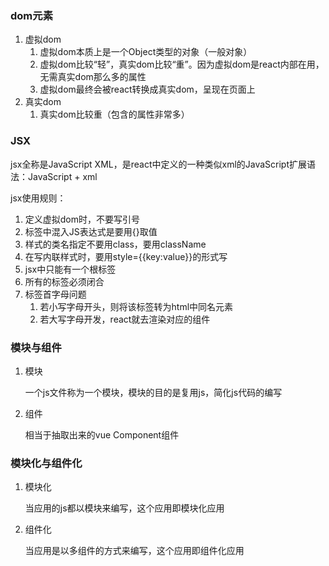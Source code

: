 ### dom元素

1. 虚拟dom
   1. 虚拟dom本质上是一个Object类型的对象（一般对象）
   2. 虚拟dom比较“轻”，真实dom比较“重”。因为虚拟dom是react内部在用，无需真实dom那么多的属性
   3. 虚拟dom最终会被react转换成真实dom，呈现在页面上
2. 真实dom
   1. 真实dom比较重（包含的属性非常多）

###  JSX

 jsx全称是JavaScript XML，是react中定义的一种类似xml的JavaScript扩展语法：JavaScript + xml

jsx使用规则：

1. 定义虚拟dom时，不要写引号
2. 标签中混入JS表达式是要用{}取值
3. 样式的类名指定不要用class，要用className
4. 在写内联样式时，要用style={{key:value}}的形式写
5. jsx中只能有一个根标签
6. 所有的标签必须闭合
7. 标签首字母问题
   1. 若小写字母开头，则将该标签转为html中同名元素
   2. 若大写字母开发，react就去渲染对应的组件

### 模块与组件

1. 模块

   一个js文件称为一个模块，模块的目的是复用js，简化js代码的编写

2. 组件

   相当于抽取出来的vue Component组件

### 模块化与组件化

1. 模块化

   当应用的js都以模块来编写，这个应用即模块化应用

2. 组件化

   当应用是以多组件的方式来编写，这个应用即组件化应用